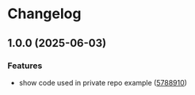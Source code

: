 # Changelog

## 1.0.0 (2025-06-03)


### Features

* show code used in private repo example ([5788910](https://github.com/Gholie-Private-Actions-Demo/public-shared/commit/57889109481b1870c62df238cd29dc843cd822f7))
